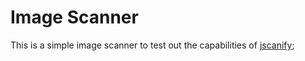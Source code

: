 # Image Scanner

This is a simple image scanner to test out the capabilities of [jscanify](https://colonelparrot.github.io/jscanify/);
